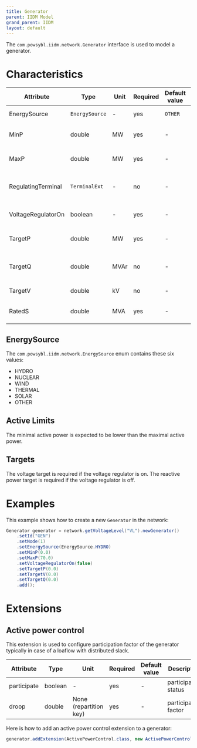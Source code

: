 ```yaml
---
title: Generator
parent: IIDM Model
grand_parent: IIDM
layout: default
---
```


The `com.powsybl.iidm.network.Generator` interface is used to model a generator.

# Characteristics

| Attribute | Type | Unit | Required | Default value | Description |
| --------- | ---- | ---- | -------- | ------------- | ----------- |
| EnergySource | `EnergySource` | - | yes | `OTHER` | The energy source |
| MinP | double | MW | yes | - | Minimal active power |
| MaxP | double | MW | yes | - | Maximum active power |
| RegulatingTerminal | `TerminalExt` | - | no | - | The terminal used for regulation |
| VoltageRegulatorOn | boolean | - | yes | - | The voltage regulator status |
| TargetP | double | MW | yes | - | The active power target |
| TargetQ | double | MVAr | no | - | The reactive power target |
| TargetV | double | kV | no | - | The voltage target |
| RatedS | double | MVA | yes | - | The rated nominal power |

## EnergySource
The `com.powsybl.iidm.network.EnergySource` enum contains these six values:
- HYDRO
- NUCLEAR
- WIND
- THERMAL
- SOLAR
- OTHER

## Active Limits
The minimal active power is expected to be lower than the maximal active power.

## Targets
The voltage target is required if the voltage regulator is on.
The reactive power target is required if the voltage regulator is off.

# Examples
This example shows how to create a new `Generator` in the network:
```java
Generator generator = network.getVoltageLevel("VL").newGenerator()
    .setId("GEN")
    .setNode(1)
    .setEnergySource(EnergySource.HYDRO)
    .setMinP(0.0)
    .setMaxP(70.0)
    .setVoltageRegulatorOn(false)
    .setTargetP(0.0)
    .setTargetV(0.0)
    .setTargetQ(0.0)
    .add();
```

# Extensions

## Active power control

This extension is used to configure participation factor of the generator typically in case of a loaflow with distributed slack.

| Attribute | Type | Unit | Required | Default value | Description |
| --------- | ---- | ---- | -------- | ------------- | ----------- |
| participate | boolean | - | yes | - | participation status|
| droop | double | None (repartition key) | yes | - | participation factor |

Here is how to add an active power control extension to a generator:
```java
generator.addExtension(ActivePowerControl.class, new ActivePowerControl(generator, true, 4));
```
